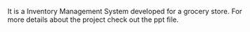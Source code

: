 It is a Inventory Management System developed for a grocery store. For more details about the project check out the ppt file.
